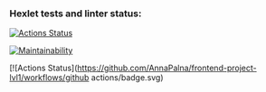 ### Hexlet tests and linter status:
[![Actions Status](https://github.com/AnnaPalna/frontend-project-lvl1/workflows/hexlet-check/badge.svg)](https://github.com/AnnaPalna/frontend-project-lvl1/actions)

[![Maintainability](https://api.codeclimate.com/v1/badges/a99a88d28ad37a79dbf6/maintainability)](https://codeclimate.com/github/codeclimate/codeclimate/maintainability)

[![Actions Status](https://github.com/AnnaPalna/frontend-project-lvl1/workflows/github actions/badge.svg)
